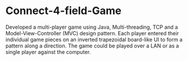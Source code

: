 # Connect-4-field-Game
Developed a multi-player game using Java, Multi-threading, TCP and a Model-View-Controller (MVC) design pattern. Each player entered their individual game pieces on an inverted trapezoidal board-like UI to form a pattern along a direction. The game could be played over a LAN or as a single player against the computer.
